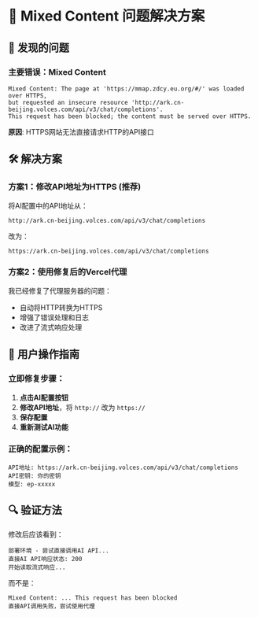 # 🔧 Mixed Content 问题解决方案

## 🚨 发现的问题

### 主要错误：Mixed Content
```
Mixed Content: The page at 'https://mmap.zdcy.eu.org/#/' was loaded over HTTPS, 
but requested an insecure resource 'http://ark.cn-beijing.volces.com/api/v3/chat/completions'. 
This request has been blocked; the content must be served over HTTPS.
```

**原因**: HTTPS网站无法直接请求HTTP的API接口

## 🛠️ 解决方案

### 方案1：修改API地址为HTTPS (推荐)
将AI配置中的API地址从：
```
http://ark.cn-beijing.volces.com/api/v3/chat/completions
```
改为：
```
https://ark.cn-beijing.volces.com/api/v3/chat/completions
```

### 方案2：使用修复后的Vercel代理
我已经修复了代理服务器的问题：
- 自动将HTTP转换为HTTPS
- 增强了错误处理和日志
- 改进了流式响应处理

## 🎯 用户操作指南

### 立即修复步骤：
1. **点击AI配置按钮**
2. **修改API地址**，将 `http://` 改为 `https://`
3. **保存配置**
4. **重新测试AI功能**

### 正确的配置示例：
```
API地址: https://ark.cn-beijing.volces.com/api/v3/chat/completions
API密钥: 你的密钥
模型: ep-xxxxx
```

## 🔍 验证方法

修改后应该看到：
```
部署环境 - 尝试直接调用AI API...
直接AI API响应状态: 200
开始读取流式响应...
```

而不是：
```
Mixed Content: ... This request has been blocked
直接API调用失败，尝试使用代理
```